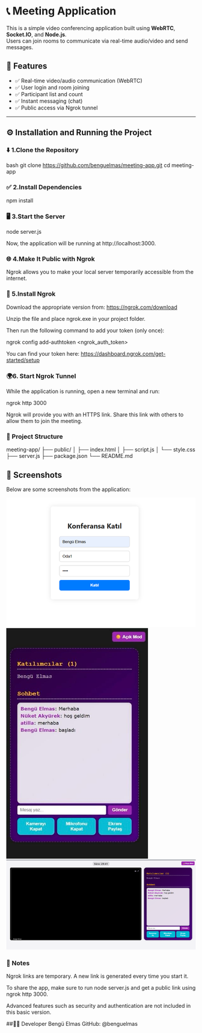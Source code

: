 # 📞 Meeting Application

This is a simple video conferencing application built using **WebRTC**, **Socket.IO**, and **Node.js**.  
Users can join rooms to communicate via real-time audio/video and send messages.

## 🚀 Features

- ✅ Real-time video/audio communication (WebRTC)  
- ✅ User login and room joining  
- ✅ Participant list and count  
- ✅ Instant messaging (chat)  
- ✅ Public access via Ngrok tunnel

---

## ⚙️ Installation and Running the Project

### ⬇️ 1.Clone the Repository

bash
git clone https://github.com/benguelmas/meeting-app.git
cd meeting-app


### ✅ 2.Install Dependencies

npm install

### 🖥️ 3.Start the Server

node server.js

Now, the application will be running at http://localhost:3000.

### 🌐 4.Make It Public with Ngrok
Ngrok allows you to make your local server temporarily accessible from the internet.

### 🔧 5.Install Ngrok
Download the appropriate version from: https://ngrok.com/download

Unzip the file and place ngrok.exe in your project folder.

Then run the following command to add your token (only once):

ngrok config add-authtoken <ngrok_auth_token>

You can find your token here: https://dashboard.ngrok.com/get-started/setup

### 🌍6. Start Ngrok Tunnel
While the application is running, open a new terminal and run:

ngrok http 3000

Ngrok will provide you with an HTTPS link. Share this link with others to allow them to join the meeting.

### 📁 Project Structure

meeting-app/
├── public/
│   ├── index.html
│   ├── script.js
│   └── style.css
├── server.js
├── package.json
└── README.md

## 📸 Screenshots
Below are some screenshots from the application:

![Login Page](image.png)
![Left Panel](image-1.png)
![Meeting Interface](image-2.png)

### 📝 Notes
Ngrok links are temporary. A new link is generated every time you start it.

To share the app, make sure to run node server.js and get a public link using ngrok http 3000.

Advanced features such as security and authentication are not included in this basic version.



##👩‍💻 Developer
Bengü Elmas
GitHub: @benguelmas


